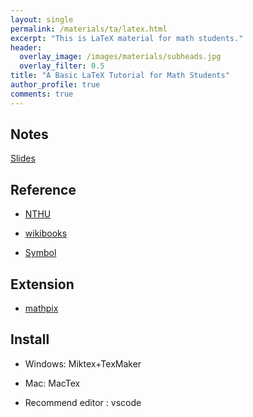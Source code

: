 ```yaml
---
layout: single
permalink: /materials/ta/latex.html
excerpt: "This is LaTeX material for math students."
header:
  overlay_image: /images/materials/subheads.jpg
  overlay_filter: 0.5
title: "A Basic LaTeX Tutorial for Math Students"
author_profile: true
comments: true
---
```


## Notes

[Slides](/pdf/materials/ta/latex/intro2tex.pdf)

## Reference

* [NTHU](http://www.cs.nthu.edu.tw/~cherung/teaching/2009cs5321/link/latex.pdf)

* [wikibooks](https://zh.m.wikibooks.org/zh-tw/LaTeX/%E5%88%9D%E5%AD%A6%E8%80%85%E5%BF%85%E8%AF%BB)

* [Symbol](https://www.caam.rice.edu/~heinken/latex/symbols.pdf)

## Extension

* [mathpix](https://mathpix.com/)

## Install

* Windows: Miktex+TexMaker

* Mac: MacTex 

* Recommend editor : vscode

